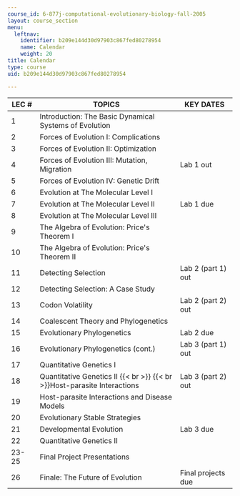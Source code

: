 ```yaml
---
course_id: 6-877j-computational-evolutionary-biology-fall-2005
layout: course_section
menu:
  leftnav:
    identifier: b209e144d30d97903c867fed80278954
    name: Calendar
    weight: 20
title: Calendar
type: course
uid: b209e144d30d97903c867fed80278954

---
```


| LEC # | TOPICS | KEY DATES |
| --- | --- | --- |
| 1 | Introduction: The Basic Dynamical Systems of Evolution |  |
| 2 | Forces of Evolution I: Complications |  |
| 3 | Forces of Evolution II: Optimization |  |
| 4 | Forces of Evolution III: Mutation, Migration | Lab 1 out |
| 5 | Forces of Evolution IV: Genetic Drift |  |
| 6 | Evolution at The Molecular Level I |  |
| 7 | Evolution at The Molecular Level II | Lab 1 due |
| 8 | Evolution at The Molecular Level III |  |
| 9 | The Algebra of Evolution: Price's Theorem I |  |
| 10 | The Algebra of Evolution: Price's Theorem II |  |
| 11 | Detecting Selection | Lab 2 (part 1) out |
| 12 | Detecting Selection: A Case Study |  |
| 13 | Codon Volatility | Lab 2 (part 2) out |
| 14 | Coalescent Theory and Phylogenetics |  |
| 15 | Evolutionary Phylogenetics | Lab 2 due |
| 16 | Evolutionary Phylogenetics (cont.) | Lab 3 (part 1) out |
| 17 | Quantitative Genetics I |  |
| 18 | Quantitative Genetics II  {{< br >}}  {{< br >}}Host-parasite Interactions | Lab 3 (part 2) out |
| 19 | Host-parasite Interactions and Disease Models |  |
| 20 | Evolutionary Stable Strategies |  |
| 21 | Developmental Evolution | Lab 3 due |
| 22 | Quantitative Genetics II |  |
| 23-25 | Final Project Presentations |  |
| 26 | Finale: The Future of Evolution | Final projects due